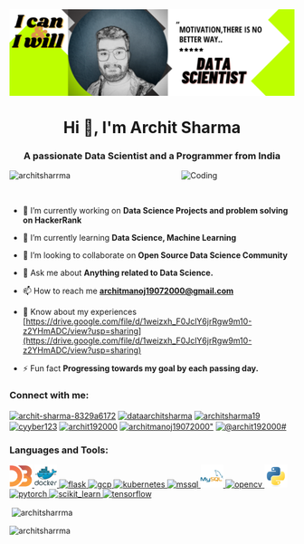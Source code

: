 <img align="center" src="https://raw.githubusercontent.com/architsharrma/architsharrma/main/Neon Green and White Professional LinkedIn Banner.png"/>
<h1 align="center">Hi 👋, I'm Archit Sharma</h1>
<h3 align="center">A passionate Data Scientist and a Programmer from India</h3>
<img align="right" alt="Coding" width="200" src="https://media.giphy.com/media/3o6Ygfw40tlnPhX87m/giphy.gif">

<p align="left"> <img src="https://komarev.com/ghpvc/?username=architsharrma&label=Profile%20views&color=0e75b6&style=flat" alt="architsharrma" /> </p>

<p align="left"> <a href="https://twitter.com/" target="blank"><img src="https://img.shields.io/twitter/follow/?logo=twitter&style=for-the-badge" alt="" /></a> </p>

- 🔭 I’m currently working on **Data Science Projects and problem solving on HackerRank**

- 🌱 I’m currently learning **Data Science, Machine Learning**

- 👯 I’m looking to collaborate on **Open Source Data Science Community**

- 💬 Ask me about **Anything related to Data Science.**

- 📫 How to reach me **architmanoj19072000@gmail.com**

- 📄 Know about my experiences [https://drive.google.com/file/d/1weizxh_F0JclY6jrRgw9m10-z2YHmADC/view?usp=sharing](https://drive.google.com/file/d/1weizxh_F0JclY6jrRgw9m10-z2YHmADC/view?usp=sharing)

- ⚡ Fun fact **Progressing towards my goal by each passing day.**

<h3 align="left">Connect with me:</h3>
<p align="left">
<a href="https://www.linkedin.com/in/archit-sharma-8329a6172/" target="blank"><img align="center" src="https://cdn.jsdelivr.net/npm/simple-icons@3.0.1/icons/linkedin.svg" alt="archit-sharma-8329a6172" height="30" width="40" /></a>
<a href="https://www.kaggle.com/dataarchitsharma" target="blank"><img align="center" src="https://cdn.jsdelivr.net/npm/simple-icons@3.0.1/icons/kaggle.svg" alt="dataarchitsharma" height="30" width="40" /></a>
<a href="https://www.instagram.com/architsharma19/" target="blank"><img align="center" src="https://cdn.jsdelivr.net/npm/simple-icons@3.0.1/icons/instagram.svg" alt="architsharma19" height="30" width="40" /></a>
<a href="https://www.codechef.com/users/https://www.codechef.com/users/cyyber123" target="blank"><img align="center" src="https://cdn.jsdelivr.net/npm/simple-icons@3.1.0/icons/codechef.svg" alt="cyyber123" height="30" width="40" /></a>
<a href="https://www.hackerrank.com/archit192000" target="blank"><img align="center" src="https://cdn.jsdelivr.net/npm/simple-icons@3.0.1/icons/hackerrank.svg" alt="archit192000" height="30" width="40" /></a>
<a href="https://codeforces.com/profile/architmanoj19072000" target="blank"><img align="center" src="https://cdn.jsdelivr.net/npm/simple-icons@3.0.1/icons/codeforces.svg" alt=architmanoj19072000" height="30" width="40" /></a>
<a href="https://www.hackerearth.com/@archit192000#" target="blank"><img align="center" src="https://cdn.jsdelivr.net/npm/simple-icons@3.0.1/icons/hackerearth.svg" alt="@archit192000#" height="30" width="40" /></a>
</p>

<h3 align="left">Languages and Tools:</h3>
<p align="left"> <a href="https://d3js.org/" target="_blank"> <img src="https://raw.githubusercontent.com/devicons/devicon/master/icons/d3js/d3js-original.svg" alt="d3js" width="40" height="40"/> </a> <a href="https://www.docker.com/" target="_blank"> <img src="https://raw.githubusercontent.com/devicons/devicon/master/icons/docker/docker-original-wordmark.svg" alt="docker" width="40" height="40"/> </a> <a href="https://flask.palletsprojects.com/" target="_blank"> <img src="https://www.vectorlogo.zone/logos/pocoo_flask/pocoo_flask-icon.svg" alt="flask" width="40" height="40"/> </a> <a href="https://cloud.google.com" target="_blank"> <img src="https://www.vectorlogo.zone/logos/google_cloud/google_cloud-icon.svg" alt="gcp" width="40" height="40"/> </a> <a href="https://kubernetes.io" target="_blank"> <img src="https://www.vectorlogo.zone/logos/kubernetes/kubernetes-icon.svg" alt="kubernetes" width="40" height="40"/> </a> <a href="https://www.microsoft.com/en-us/sql-server" target="_blank"> <img src="https://cdn.worldvectorlogo.com/logos/microsoft-sql-server.svg" alt="mssql" width="40" height="40"/> </a> <a href="https://www.mysql.com/" target="_blank"> <img src="https://raw.githubusercontent.com/devicons/devicon/master/icons/mysql/mysql-original-wordmark.svg" alt="mysql" width="40" height="40"/> </a> <a href="https://opencv.org/" target="_blank"> <img src="https://www.vectorlogo.zone/logos/opencv/opencv-icon.svg" alt="opencv" width="40" height="40"/> </a> <a href="https://www.python.org" target="_blank"> <img src="https://raw.githubusercontent.com/devicons/devicon/master/icons/python/python-original.svg" alt="python" width="40" height="40"/> </a> <a href="https://pytorch.org/" target="_blank"> <img src="https://www.vectorlogo.zone/logos/pytorch/pytorch-icon.svg" alt="pytorch" width="40" height="40"/> </a> <a href="https://scikit-learn.org/" target="_blank"> <img src="https://upload.wikimedia.org/wikipedia/commons/0/05/Scikit_learn_logo_small.svg" alt="scikit_learn" width="40" height="40"/> </a> <a href="https://www.tensorflow.org" target="_blank"> <img src="https://www.vectorlogo.zone/logos/tensorflow/tensorflow-icon.svg" alt="tensorflow" width="40" height="40"/> </a> </p>

<p>&nbsp;<img align="center" src="https://github-readme-stats.vercel.app/api?username=architsharrma&show_icons=true&locale=en" alt="architsharrma" /></p>

<p><img align="center" src="https://github-readme-streak-stats.herokuapp.com/?user=architsharrma&" alt="architsharrma" /></p>
